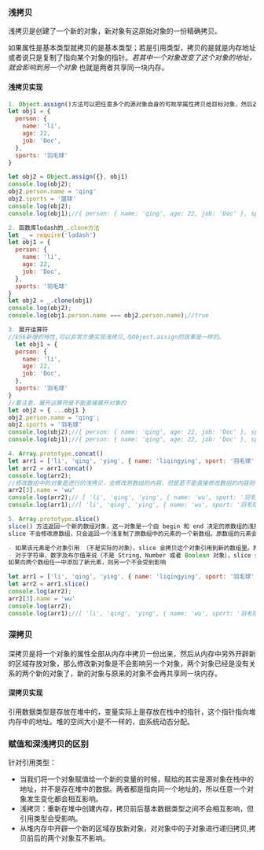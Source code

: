 ### 浅拷贝

浅拷贝是创建了一个新的对象，新对象有这原始对象的一份精确拷贝。

如果属性是基本类型就拷贝的是基本类型；若是引用类型，拷贝的是就是内存地址或者说只是复制了指向某个对象的指针。*若其中一个对象改变了这个对象的地址，就会影响到另一个对象* 也就是两者共享同一块内存。
#### 浅拷贝实现
```js
1. Object.assign()方法可以把任意多个的源对象自身的可枚举属性拷贝给目标对象，然后返回目标对象
let obj1 = {
  person: {
    name: 'li',
    age: 22,
    job: 'Doc',
  },
  sports: '羽毛球'
}

let obj2 = Object.assign({}, obj1)
console.log(obj2);
obj2.person.name = 'qing'
obj2.sports = '篮球'
console.log(obj2);
console.log(obj1);//{ person: { name: 'qing', age: 22, job: 'Doc' }, sports: '羽毛球' }会修改源对象

2. 函数库lodash的_.clone方法
let _ = require('lodash')
let obj1 = {
  person: {
    name: 'li',
    age: 22,
    job: 'Doc',
  },
  sports: '羽毛球'
}
let obj2 = _.clone(obj1)
console.log(obj2);
console.log(obj1.person.name === obj2.person.name);//true

3. 展开运算符
//ES6新增的特性,可以非常方便实现浅拷贝,与Object.assign的效果是一样的。
  let obj1 = {
  person: {
    name: 'li',
    age: 22,
    job: 'Doc',
  },
  sports: '羽毛球'
}
//要注意，展开运算符是不能直接展开对象的
let obj2 = { ...obj1 }
obj2.person.name = 'qing';
obj2.sports = '羽毛球'
console.log(obj2);//{ person: { name: 'qing', age: 22, job: 'Doc' }, sports: '羽毛球' }
console.log(obj1);//{ person: { name: 'qing', age: 22, job: 'Doc' }, sports: '羽毛球' }

4. Array.prototype.concat()
let arr1 = ['li', 'qing', 'ying', { name: 'liqingying', sport: '羽毛球' }]
let arr2 = arr1.concat()
console.log(arr2);
//修改数组中的对象是进行的浅拷贝，会修改原数组的内容，但是若不是直接修改数组的内容则不会修改原数组
arr2[3].name = 'wu'
console.log(arr2);// [ 'li', 'qing', 'ying', { name: 'wu', sport: '羽毛球' } ]
console.log(arr1);//[ 'li', 'qing', 'ying', { name: 'wu', sport: '羽毛球' } ]

5. Array.prototype.slice()
slice() 方法返回一个新的数组对象，这一对象是一个由 begin 和 end 决定的原数组的浅拷贝（包括 begin，不包括end）。原始数组不会被改变
slice 不会修改原数组，只会返回一个浅复制了原数组中的元素的一个新数组。原数组的元素会按照下述规则拷贝：

- 如果该元素是个对象引用 （不是实际的对象），slice 会拷贝这个对象引用到新的数组里。两个对象引用都引用了同一个对象。如果被引用的对象发生改变，则新的和原来的数组中的这个元素也会发生改变。
- 对于字符串、数字及布尔值来说（不是 String、Number 或者 Boolean 对象），slice 会拷贝这些值到新的数组里。在别的数组里修改这些字符串或数字或是布尔值，将不会影响另一个数组。
如果向两个数组任一中添加了新元素，则另一个不会受到影响

let arr1 = ['li', 'qing', 'ying', { name: 'liqingying', sport: '羽毛球' }]
let arr2 = arr1.slice()
console.log(arr2);
arr2[3].name = 'wu'
console.log(arr2);
console.log(arr1);//[ 'li', 'qing', 'ying', { name: 'wu', sport: '羽毛球' } ]
```

### 深拷贝

深拷贝是将一个对象的属性全部从内存中拷贝一份出来，然后从内存中另外开辟新的区域存放对象，那么修改新对象是不会影响另一个对象，两个对象已经是没有关系的两个新的对象了，新的对象与原来的对象不会再共享同一块内存。

#### 深拷贝实现

引用数据类型是存放在堆中的，变量实际上是存放在栈中的指针，这个指针指向堆内存中的地址。堆的空间大小是不一样的，由系统动态分配。

### 赋值和深浅拷贝的区别

针对引用类型：

- 当我们将一个对象赋值给一个新的变量的时候，赋给的其实是源对象在栈中的地址，并不是存在堆中的数据。两者都是指向同一个地址的，所以任意一个对象发生变化都会相互影响。
- 浅拷贝：重新在堆中创建内存，拷贝前后基本数据类型之间不会相互影响，但引用类型会受影响。
- 从堆内存中开辟一个新的区域存放新对象，对对象中的子对象进行递归拷贝,拷贝前后的两个对象互不影响。























